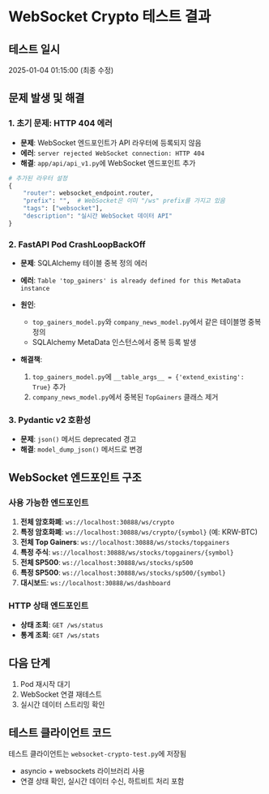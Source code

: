 # WebSocket Crypto 테스트 결과

## 테스트 일시
2025-01-04 01:15:00 (최종 수정)

## 문제 발생 및 해결

### 1. 초기 문제: HTTP 404 에러
- **문제**: WebSocket 엔드포인트가 API 라우터에 등록되지 않음
- **에러**: `server rejected WebSocket connection: HTTP 404`
- **해결**: `app/api/api_v1.py`에 WebSocket 엔드포인트 추가

```python
# 추가된 라우터 설정
{
    "router": websocket_endpoint.router,
    "prefix": "",  # WebSocket은 이미 "/ws" prefix를 가지고 있음
    "tags": ["websocket"],
    "description": "실시간 WebSocket 데이터 API"
}
```

### 2. FastAPI Pod CrashLoopBackOff
- **문제**: SQLAlchemy 테이블 중복 정의 에러
- **에러**: `Table 'top_gainers' is already defined for this MetaData instance`
- **원인**: 
  - `top_gainers_model.py`와 `company_news_model.py`에서 같은 테이블명 중복 정의
  - SQLAlchemy MetaData 인스턴스에서 중복 등록 발생

- **해결책**:
  1. `top_gainers_model.py`에 `__table_args__ = {'extend_existing': True}` 추가
  2. `company_news_model.py`에서 중복된 `TopGainers` 클래스 제거

### 3. Pydantic v2 호환성
- **문제**: `json()` 메서드 deprecated 경고
- **해결**: `model_dump_json()` 메서드로 변경

## WebSocket 엔드포인트 구조

### 사용 가능한 엔드포인트
1. **전체 암호화폐**: `ws://localhost:30888/ws/crypto`
2. **특정 암호화폐**: `ws://localhost:30888/ws/crypto/{symbol}` (예: KRW-BTC)
3. **전체 Top Gainers**: `ws://localhost:30888/ws/stocks/topgainers`
4. **특정 주식**: `ws://localhost:30888/ws/stocks/topgainers/{symbol}`
5. **전체 SP500**: `ws://localhost:30888/ws/stocks/sp500`
6. **특정 SP500**: `ws://localhost:30888/ws/stocks/sp500/{symbol}`
7. **대시보드**: `ws://localhost:30888/ws/dashboard`

### HTTP 상태 엔드포인트
- **상태 조회**: `GET /ws/status`
- **통계 조회**: `GET /ws/stats`

## 다음 단계
1. Pod 재시작 대기
2. WebSocket 연결 재테스트
3. 실시간 데이터 스트리밍 확인

## 테스트 클라이언트 코드
테스트 클라이언트는 `websocket-crypto-test.py`에 저장됨
- asyncio + websockets 라이브러리 사용
- 연결 상태 확인, 실시간 데이터 수신, 하트비트 처리 포함